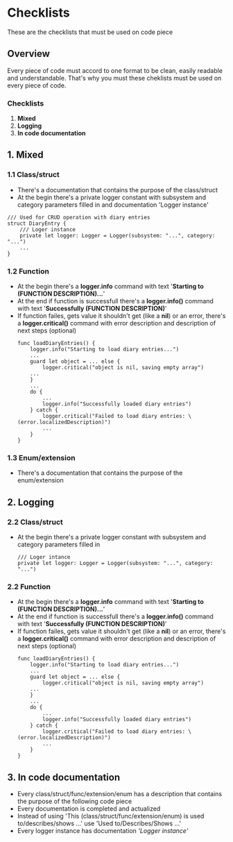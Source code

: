 # Checklists
These are the checklists that must be used on code piece

## Overview
Every piece of code must accord to one format to be clean, easily readable and understandable. That's why you must these cheklists must be used on every piece of code.

### Checklists
1. __Mixed__
2. __Logging__
3. __In code documentation__

## 1. Mixed
### 1.1 Class/struct
* There's a documentation that contains the purpose of the class/struct
* At the begin there's a private logger constant with subsystem and category parameters filled in and documentation 'Logger instance'
```
/// Used for CRUD operation with diary entries
struct DiaryEntry {
    /// Loger instance
    private let logger: Logger = Logger(subsystem: "...", category: "...")
    ...
}
```

### 1.2 Function
* At the begin there's a __logger.info__ command with text '**Starting to (FUNCTION DESCRIPTION)...**' 
* At the end if function is successfull there's a __logger.info()__ command with text '**Successfully (FUNCTION DESCRIPTION)**'
* If function failes, gets value it shouldn't get (like a **nil**) or an error, there's a __logger.critical()__ command with error description and description of next steps (optional)
    ```
    func loadDiaryEntries() {
        logger.info("Starting to load diary entries...")
        ...
        guard let object = ... else {
            logger.critical("object is nil, saving empty array")
        ...
        }
        ...
        do {
            ...
            logger.info("Successfully loaded diary entries")
        } catch {
            logger.critical("Failed to load diary entries: \(error.localizedDescription)")
            ...
        }
    }
    ```

### 1.3 Enum/extension
* There's a documentation that contains the purpose of the enum/extension

## 2. Logging
### 2.2 Class/struct
* At the begin there's a private logger constant with subsystem and category parameters filled in
    ```
    /// Loger intance
    private let logger: Logger = Logger(subsystem: "...", category: "...")
    ```

### 2.2 Function
* At the begin there's a __logger.info__ command with text '**Starting to (FUNCTION DESCRIPTION)...**' 
* At the end if function is successfull there's a __logger.info()__ command with text '**Successfully (FUNCTION DESCRIPTION)**'
* If function failes, gets value it shouldn't get (like a **nil**) or an error, there's a __logger.critical()__ command with error description and description of next steps (optional)
    ```
    func loadDiaryEntries() {
        logger.info("Starting to load diary entries...")
        ...
        guard let object = ... else {
            logger.critical("object is nil, saving empty array")
        ...
        }
        ...
        do {
            ...
            logger.info("Successfully loaded diary entries")
        } catch {
            logger.critical("Failed to load diary entries: \(error.localizedDescription)")
            ...
        }
    }
    ```

## 3. In code documentation
<!--### 3.1 Class/struct-->
* Every class/struct/func/extension/enum has a description that contains the purpose of the following code piece
* Every documentation is completed and actualized
* Instead of using 'This (class/struct/func/extension/enum) is used to/describes/shows ...' use 'Used to/Describes/Shows ...'
* Every logger instance has documentation *'Logger instance'*
